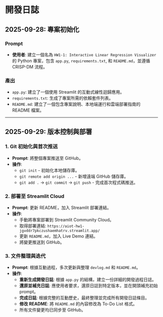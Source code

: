 # 開發日誌

## 2025-09-28: 專案初始化

### Prompt
*   **使用者**: 建立一個名為 `HW1-1: Interactive Linear Regression Visualizer` 的 Python 專案，包含 `app.py`, `requirements.txt`, 和 `README.md`，並遵循 CRISP-DM 流程。

### 產出
*   `app.py`: 建立了一個使用 Streamlit 的互動式線性迴歸應用。
*   `requirements.txt`: 生成了專案所需的依賴套件列表。
*   `README.md`: 建立了一個包含專案說明、本地端運行和雲端部署指南的 README 檔案。

---

## 2025-09-29: 版本控制與部署

### 1. Git 初始化與首次推送
*   **Prompt**: 將整個專案推送至 GitHub。
*   **操作**:
    *   `git init` - 初始化本地儲存庫。
    *   `git remote add origin ...` - 新增遠端 GitHub 儲存庫。
    *   `git add .` -> `git commit` -> `git push` - 完成首次程式碼推送。

### 2. 部署至 Streamlit Cloud
*   **Prompt**: 更新 README，加入 Streamlit 部署連結。
*   **操作**:
    *   手動將專案部署到 Streamlit Community Cloud。
    *   取得部署連結: `https://aiot-hw1-jgvddr7pkczushaemhatrv.streamlit.app/`
    *   更新 `README.md`，加入 Live Demo 連結。
    *   將變更推送到 GitHub。

### 3. 文件整理與迭代
*   **Prompt**: 根據互動過程，多次更新與整理 `devlog.md` 和 `README.md`。
*   **操作**:
    *   **重新生成開發日誌**: 根據 `app.py` 的結構，建立一份詳細的開發過程日誌。
    *   **還原並補充日誌**: 應使用者要求，還原日誌到特定版本，並在開頭補充初始 prompt。
    *   **完成日誌**: 根據完整的互動歷史，最終整理並完成所有開發日誌條目。
    *   **修改 README**: 將 `README.md` 的內容修改為 To-Do List 格式。
    *   所有文件變更均已同步至 GitHub。